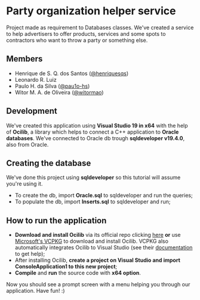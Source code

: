 # Party organization helper service

Project made as requirement to Databases classes. We've created a service to help advertisers to offer products, services and some spots to contractors who want to throw a party or something else.

## Members

-   Henrique de S. Q. dos Santos ([@henriquesqs](http://github.com/henriquesqs))
-   Leonardo R. Luiz
-   Paulo H. da Silva ([@pau1o-hs](http://github.com/pau1o-hs))
-   Witor M. A. de Oliveira ([@witormao](http://github.com/witormao))

## Development

We've created this application using **Visual Studio 19 in x64** with the help of **Ocilib**, a library which helps to connect a C++ application to **Oracle databases**. We've connected to Oracle db trough **sqldeveloper v19.4.0**, also from Oracle.

## Creating the database

We've done this project using **sqldeveloper** so this tutorial will assume you're using it.

-   To create the db, import **Oracle.sql** to sqldeveloper and run the queries;
-   To populate the db, import **Inserts.sql** to sqldeveloper and run;

## How to run the application

-   **Download and install Ocilib** via its official repo clicking [here](https://vrogier.github.io/ocilib/) **or** use [Microsoft's VCPKG](https://github.com/microsoft/vcpkg) to download and install Ocilib. VCPKG also automatically integrates Ocilib to Visual Studio (see their [documentation](https://github.com/microsoft/vcpkg#quick-start-windows) to get help);
-   After installing Ocilib, **create a project on Visual Studio and import ConsoleApplication1 to this new project**;
-   **Compile** and **run** the source code with **x64 option**.

Now you should see a prompt screen with a menu helping you through our application. Have fun! :)
